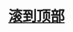 # [滚到顶部](http://book.jirengu.com/jirengu-inc/jrg-vip8/members/%E6%9B%BE%E6%B6%9B/gotoTop/index.html)
